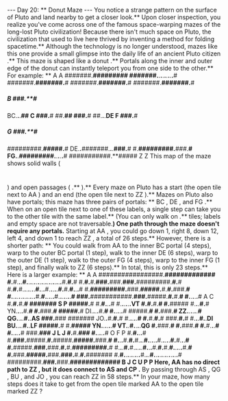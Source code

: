 --- Day 20: ** Donut Maze ---
You notice a strange pattern on the surface of Pluto and land nearby to get a closer look.** Upon closer inspection, you realize you've come across one of the famous space-warping mazes of the long-lost Pluto civilization!
Because there isn't much space on Pluto, the civilization that used to live here thrived by inventing a method for folding spacetime.**  Although the technology is no longer understood, mazes like this one provide a small glimpse into the
daily life of an ancient Pluto citizen
.**
This maze is shaped like a
donut
.** Portals along the inner and outer edge of the donut can instantly teleport you from one side to the other.**  For example: **
A
         A
  #######.**#########
  #######.**.**.**.**.**.**.**.**.**#
  #######.**#######.**#
  #######.**#######.**#
  #######.**#######.**#
  #####  B    ###.**#
BC.**.**.**##  C    ###.**#
  ##.**##       ###.**#
  ##.**.**.**DE  F  ###.**#
  #####    G  ###.**#
  #########.**#####.**#
DE.**.**#######.**.**.**###.**#
  #.**#########.**###.**#
FG.**.**#########.**.**.**.**.**#
  ###########.**#####
             Z
             Z
This map of the maze shows solid walls (
#
) and open passages (
.**
).** Every maze on Pluto has a start (the open tile next to
AA
) and an end (the open tile next to
ZZ
).** Mazes on Pluto also have portals; this maze has three pairs of portals: **
BC
,
DE
, and
FG
.** When on an open tile next to one of these labels, a single step can take you to the other tile with the same label.** (You can only walk on
.**
tiles; labels and empty space are not traversable.**)
One path through the maze doesn't require any portals.**  Starting at
AA
, you could go down 1, right 8, down 12, left 4, and down 1 to reach
ZZ
, a total of 26 steps.**
However, there is a shorter path: **  You could walk from
AA
to the inner
BC
portal (4 steps), warp to the outer
BC
portal (1 step), walk to the inner
DE
(6 steps), warp to the outer
DE
(1 step), walk to the outer
FG
(4 steps), warp to the inner
FG
(1 step), and finally walk to
ZZ
(6 steps).** In total, this is only
23
steps.**
Here is a larger example: **
A
                   A
  #################.**#############
  #.**#.**.**.**#.**.**.**.**.**.**.**.**.**.**.**.**.**.**.**.**.**.**.**#.**#.**#
  #.**#.**#.**###.**###.**###.**#########.**#.**#
  #.**#.**#.**.**.**.**.**.**.**#.**.**.**#.**.**.**.**.**#.**#.**#.**.**.**#
  #.**#########.**###.**#####.**#.**#.**###.**#
  #.**.**.**.**.**.**.**.**.**.**.**.**.**#.**#.**.**.**.**.**#.**.**.**.**.**.**.**#
  ###.**###########.**###.**#####.**#.**#.**#
  #.**.**.**.**.**#        A   C    #.**#.**#.**#
  #######        S   P    #####.**#
  #.**#.**.**.**#                 #.**.**.**.**.**.**VT
  #.**#.**#.**#                 #.**#####
  #.**.**.**#.**#               YN.**.**.**.**#.**#
  #.**###.**#                 #####.**#
DI.**.**.**.**#.**#                 #.**.**.**.**.**#
  #####.**#                 #.**###.**#
ZZ.**.**.**.**.**.**#               QG.**.**.**.**#.**.**AS
  ###.**###                 #######
JO.**.**#.**#.**#                 #.**.**.**.**.**#
  #.**#.**#.**#                 ###.**#.**#
  #.**.**.**#.**.**DI             BU.**.**.**.**#.**.**LF
  #####.**#                 #.**#####
YN.**.**.**.**.**.**#               VT.**.**#.**.**.**.**QG
  #.**###.**#                 #.**###.**#
  #.**#.**.**.**#                 #.**.**.**.**.**#
  ###.**###    J L     J    #.**#.**###
  #.**.**.**.**.**#    O F     P    #.**#.**.**.**#
  #.**###.**#####.**#.**#####.**#####.**###.**#
  #.**.**.**#.**#.**#.**.**.**#.**.**.**.**.**#.**.**.**.**.**#.**#.**.**.**#
  #.**#####.**###.**###.**#.**#.**#########.**#
  #.**.**.**#.**#.**.**.**.**.**#.**.**.**#.**#.**#.**#.**.**.**.**.**#.**#
  #.**###.**#####.**###.**###.**#.**#.**#######
  #.**#.**.**.**.**.**.**.**.**.**#.**.**.**#.**.**.**.**.**.**.**.**.**.**.**.**.**#
  #########.**###.**###.**#############
           B   J   C
           U   P   P
Here,
AA
has no direct path to
ZZ
, but it does connect to
AS
and
CP
.** By passing through
AS
,
QG
,
BU
, and
JO
, you can reach
ZZ
in
58
steps.**
In your maze,
how many steps does it take to get from the open tile marked
AA
to the open tile marked
ZZ
?
